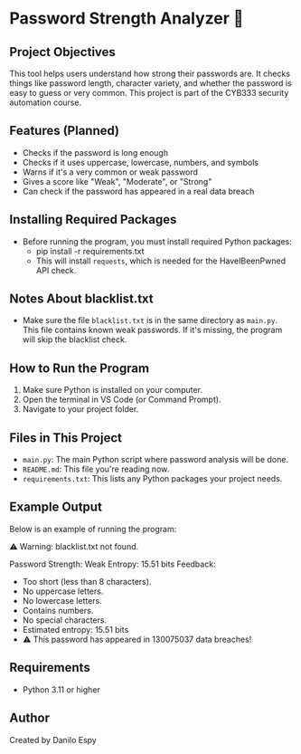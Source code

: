 # Password Strength Analyzer 🔐

## Project Objectives
This tool helps users understand how strong their passwords are. It checks things like password length, character variety, and whether the password is easy to guess or very common. This project is part of the CYB333 security automation course.

## Features (Planned)
- Checks if the password is long enough
- Checks if it uses uppercase, lowercase, numbers, and symbols
- Warns if it's a very common or weak password
- Gives a score like "Weak", "Moderate", or "Strong"
- Can check if the password has appeared in a real data breach

## Installing Required Packages
- Before running the program, you must install required Python packages:
    - pip install -r requirements.txt
    - This will install `requests`, which is needed for the HaveIBeenPwned API check.

## Notes About blacklist.txt
- Make sure the file `blacklist.txt` is in the same directory as `main.py`. This file contains known weak passwords. If it's missing, the program will skip the blacklist check.

## How to Run the Program
1. Make sure Python is installed on your computer.
2. Open the terminal in VS Code (or Command Prompt).
3. Navigate to your project folder.

## Files in This Project
- `main.py`: The main Python script where password analysis will be done.
- `README.md`: This file you're reading now.
- `requirements.txt`: This lists any Python packages your project needs.

## Example Output

Below is an example of running the program:

⚠️ Warning: blacklist.txt not found.

Password Strength: Weak
Entropy: 15.51 bits
Feedback:
- Too short (less than 8 characters).
- No uppercase letters.
- No lowercase letters.
- Contains numbers.
- No special characters.
- Estimated entropy: 15.51 bits
- ⚠️ This password has appeared in 130075037 data breaches!


## Requirements
- Python 3.11 or higher

## Author
Created by Danilo Espy 